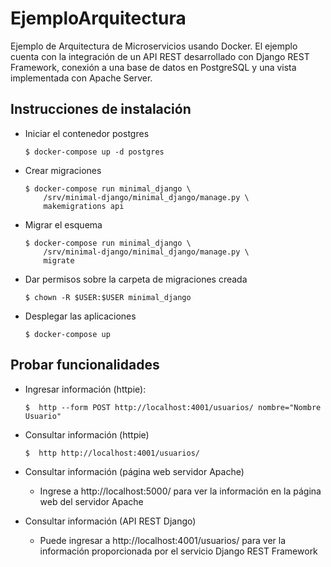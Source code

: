 # EjemploArquitectura
Ejemplo de Arquitectura de Microservicios usando Docker. El ejemplo cuenta con la integración de un API REST desarrollado con Django REST Framework, conexión a una base de datos en PostgreSQL y una vista implementada con Apache Server. 

## Instrucciones de instalación

- Iniciar el contenedor postgres
    ```console
    $ docker-compose up -d postgres
    ```

- Crear migraciones
    ```console
    $ docker-compose run minimal_django \
        /srv/minimal-django/minimal_django/manage.py \
        makemigrations api
    ```  
- Migrar el esquema
    ```console
    $ docker-compose run minimal_django \
        /srv/minimal-django/minimal_django/manage.py \
        migrate
    ```  
- Dar permisos sobre la carpeta de migraciones creada
    ```console
    $ chown -R $USER:$USER minimal_django
    ```
- Desplegar las aplicaciones
    ```console
    $ docker-compose up
    ```
## Probar funcionalidades
- Ingresar información (httpie):
    ```console
    $  http --form POST http://localhost:4001/usuarios/ nombre="Nombre Usuario"
    ``` 
- Consultar información (httpie)
    ```console
    $  http http://localhost:4001/usuarios/
    ```
- Consultar información (página web servidor Apache)
    - Ingrese a http://localhost:5000/ para ver la información en la página web del servidor Apache
    
- Consultar información (API REST Django)
    - Puede ingresar a http://localhost:4001/usuarios/ para ver la información proporcionada por el servicio Django REST Framework
